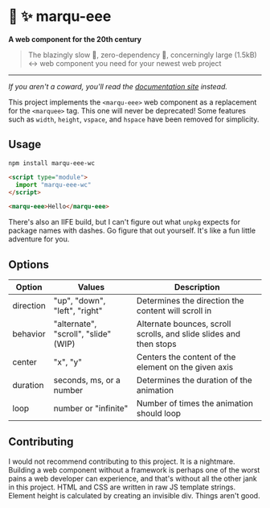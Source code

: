 # 🚀 ✨ marqu-eee
**A web component for the 20th century**

> The blazingly slow 🚙, zero-dependency 🌱, concerningly large (1.5kB) ↔️ web component you need for your newest web project

--- 

*If you aren't a coward, you'll read the [documentation site](https://www.marquee.cool) instead.*

This project implements the `<marqu-eee>` web component as a replacement for the `<marquee>` tag. This one will never be deprecated!
Some features such as `width`, `height`, `vspace`, and `hspace` have been removed for simplicity. 

## Usage

`npm install marqu-eee-wc`

```html
<script type="module">
  import "marqu-eee-wc"
</script>

<marqu-eee>Hello</marqu-eee>
```

There's also an IIFE build, but I can't figure out what `unpkg` expects for package names with dashes. Go figure that out yourself.
It's like a fun little adventure for you.

## Options

|Option|Values|Description|
|------|------|-----------|
|direction|"up", "down", "left", "right" |Determines the direction the content will scroll in|
|behavior|"alternate", "scroll", "slide" (WIP) | Alternate bounces, scroll scrolls, and slide slides and then stops|
|center| "x", "y" | Centers the content of the element on the given axis |
|duration| seconds, ms, or a number | Determines the duration of the animation |
|loop|number or "infinite" | Number of times the animation should loop |

## Contributing

I would not recommend contributing to this project. It is a nightmare. Building a web component
without a framework is perhaps one of the worst pains a web developer can experience, and that's without all the other jank
in this project. HTML and CSS are written in raw JS template strings. Element height is calculated by creating an invisible div. 
Things aren't good.



```


